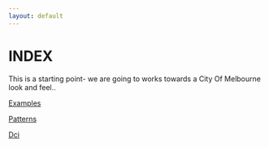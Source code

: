 ```yaml
---
layout: default
---
```

# INDEX

This is a starting point- we are going to works towards a City Of Melbourne look and feel..

[Examples](./examples.html)

[Patterns](./patterns.html)

[Dci](./dci.html)

